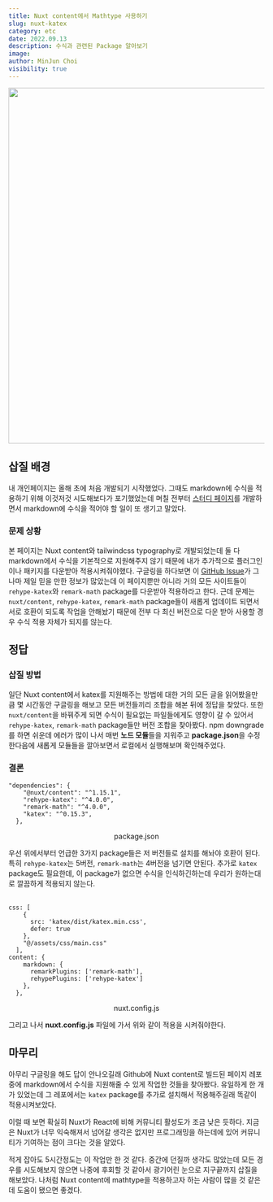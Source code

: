 ```yaml
---
title: Nuxt content에서 Mathtype 사용하기
slug: nuxt-katex
category: etc
date: 2022.09.13
description: 수식과 관련된 Package 알아보기
image: 
author: MinJun Choi
visibility: true
---
```

<center>
<img src="/nuxt-katex/01.png"  width="700">
</center>

## 삽질 배경
내 개인페이지는 올해 초에 처음 개발되기 시작했었다. 그때도 markdown에 수식을 적용하기 위해 이것저것 시도해보다가 포기했었는데 며칠 전부터 [스터디 페이지](https://choiminjun.com/study/computer-architecture/0-1)를 개발하면서 markdown에 수식을 적어야 할 일이 또 생기고 말았다.

### 문제 상황
본 페이지는 Nuxt content와 tailwindcss typography로 개발되었는데 둘 다 markdown에서 수식을 기본적으로 지원해주지 않기 때문에 내가 추가적으로 
플러그인이나 패키지를 다운받아 적용시켜줘야했다. 구글링을 하다보면 이 [GitHub Issue](https://github.com/nuxt/content/issues/102)가 그나마 제일 믿을 만한 정보가 많았는데 이 페이지뿐만 아니라 거의 모든 사이트들이 `rehype-katex`와 `remark-math` package를 다운받아 적용하라고 한다. 근데 문제는 `nuxt/content`, `rehype-katex`, `remark-math` package들이 새롭게 업데이트 되면서 서로 호환이 되도록 작업을 안해놨기 때문에 전부 다 최신 버전으로 다운 받아 사용할 경우 수식 적용 자체가 되지를 않는다. 

## 정답
### 삽질 방법
일단 Nuxt content에서 katex를 지원해주는 방법에 대한 거의 모든 글을 읽어봤을만큼 몇 시간동안 구글링을 해보고 모든 버전들끼리 조합을 해본 뒤에 정답을 찾았다. 또한 `nuxt/content`을 바꿔주게 되면 수식이 필요없는 파일들에게도 영향이 갈 수 있어서 `rehype-katex`, `remark-math` package들만 버전 조합을 찾아봤다. npm downgrade를 하면 쉬운데 에러가 많이 나서 매번 **노드 모듈**들을 지워주고 **package.json**을 수정한다음에 새롭게 모듈들을 깔아보면서 로컬에서 실행해보며 확인해주었다.

### 결론
<pre class="no-line-numbers language-javascript">
<code>"dependencies": {
    "@nuxt/content": "^1.15.1",
    "rehype-katex": "^4.0.0",
    "remark-math": "^4.0.0",
    "katex": "^0.15.3",
  },
</code></pre>

<center>package.json</center>

우선 위에서부터 언급한 3가지 package들은 저 버전들로 설치를 해놔야 호환이 된다. 특히 `rehype-katex`는 5버전, `remark-math`는 4버전을 넘기면 안된다. 추가로 `katex` package도 필요한데, 이 package가 없으면 수식을 인식하긴하는데 우리가 원하는대로 깔끔하게 적용되지 않는다.
</br></br>

<pre class="no-line-numbers language-javascript">
<code>css: [
    {
      src: 'katex/dist/katex.min.css',
      defer: true
    },
    "@/assets/css/main.css"
  ],
content: {
    markdown: {
      remarkPlugins: ['remark-math'],
      rehypePlugins: ['rehype-katex']
    },
  },
</code></pre>

<center>nuxt.config.js</center>

그리고 나서 **nuxt.config.js** 파일에 가서 위와 같이 적용을 시켜줘야한다.


## 마무리
아무리 구글링을 해도 답이 안나오길래 Github에 Nuxt content로 빌드된 페이지 레포 중에 markdown에서 수식을 지원해줄 수 있게 작업한 것들을 찾아봤다. 유일하게 한 개가 있었는데 그 레포에서는 `katex` package를 추가로 설치해서 적용해주길래 똑같이 적용시켜보았다. 

이럴 때 보면 확실히 Nuxt가 React에 비해 커뮤니티 활성도가 조금 낮은 듯하다. 지금은 Nuxt가 너무 익숙해져서 넘어갈 생각은 없지만 프로그래밍을 하는데에 있어 커뮤니티가 기여하는 점이 크다는 것을 알았다. 

적게 잡아도 5시간정도는 이 작업만 한 것 같다. 중간에 던질까 생각도 많았는데 모든 경우를 시도해보지 않으면 나중에 후회할 것 같아서 광기어린 눈으로 지구끝까지 삽질을 해보았다. 나처럼 Nuxt content에 mathtype을 적용하고자 하는 사람이 많을 것 같은데 도움이 됐으면 좋겠다.
